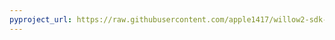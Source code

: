 ```yaml
---
pyproject_url: https://raw.githubusercontent.com/apple1417/willow2-sdk-mods/master/no_ads/pyproject.toml
---
```

